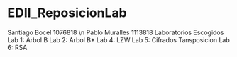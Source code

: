 # EDII_ReposicionLab
Santiago Bocel 1076818 \n
Pablo Muralles 1113818
Laboratorios Escogidos
Lab 1: Arbol B
Lab 2: Arbol B*
Lab 4: LZW
Lab 5: Cifrados Tansposicion
Lab 6: RSA
